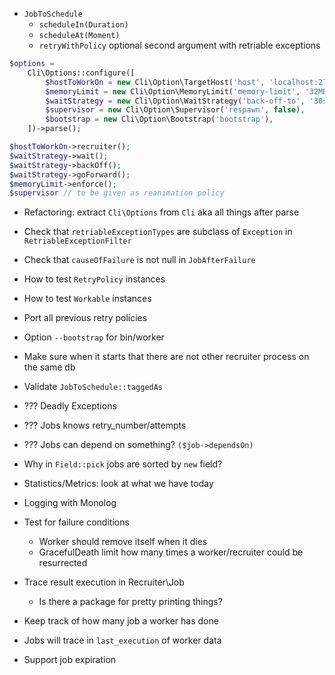 * `JobToSchedule`
  * `scheduleIn(Duration)`
  * `scheduleAt(Moment)`
  * `retryWithPolicy` optional second argument with retriable exceptions

```php
$options =
    Cli\Options::configure([
        $hostToWorkOn = new Cli\Option\TargetHost('host', 'localhost:27017'),
        $memoryLimit = new Cli\Option\MemoryLimit('memory-limit', '32MB'),
        $waitStrategy = new Cli\Option\WaitStrategy('back-off-to', '30s'),
        $supervisor = new Cli\Option\Supervisor('respawn', false),
        $bootstrap = new Cli\Option\Bootstrap('bootstrap'),
    ])->parse();

$hostToWorkOn->recruiter();
$waitStrategy->wait();
$waitStrategy->backOff();
$waitStrategy->goForward();
$memoryLimit->enforce();
$supervisor // to be given as reanimation policy
```

* Refactoring: extract `Cli\Options` from `Cli` aka all things after parse

* Check that `retriableExceptionTypes` are subclass of `Exception` in `RetriableExceptionFilter`
* Check that `causeOfFailure` is not null in `JobAfterFailure`

* How to test `RetryPolicy` instances
* How to test `Workable` instances
* Port all previous retry policies

* Option `--bootstrap` for bin/worker
* Make sure when it starts that there are not other recruiter process on the same db

* Validate `JobToSchedule::taggedAs`

* ??? Deadly Exceptions
* ??? Jobs knows retry_number/attempts
* ??? Jobs can depend on something? `($job->dependsOn)`
* Why in `Field::pick` jobs are sorted by `new` field?

* Statistics/Metrics: look at what we have today

* Logging with Monolog
* Test for failure conditions
  * Worker should remove itself when it dies
  * GracefulDeath limit how many times a worker/recruiter could be resurrected

* Trace result execution in Recruiter\Job
  * Is there a package for pretty printing things?

* Keep track of how many job a worker has done
* Jobs will trace in `last_execution` of worker data
* Support job expiration
